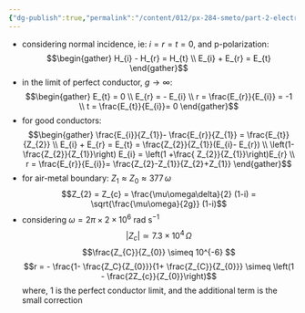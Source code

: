 ```yaml
---
{"dg-publish":true,"permalink":"/content/012/px-284-smeto/part-2-electromagnetic-theory/s-em-waves-at-boundaries/px-284-s3b-reflections-on-boundaries-with-metals/","noteIcon":"1","created":"2025-08-27T13:15:28.807+01:00","updated":"2025-03-13T17:55:34.000+00:00"}
---
```


- considering normal incidence, ie: $i = r= t = 0$, and p-polarization:
$$\begin{gather}
H_{i} - H_{r} = H_{t} \\ 
E_{i} + E_{r} = E_{t}
\end{gather}$$
- in the limit of perfect conductor, $g \to \infty:$
$$\begin{gather}
E_{t} = 0 \\
E_{r} = - E_{i} \\
r = \frac{E_{r}}{E_{i}} = -1 \\
t = \frac{E_{t}}{E_{i}}= 0
\end{gather}$$
- for good conductors:
$$\begin{gather}
\frac{E_{i}}{Z_{1}}- \frac{E_{r}}{Z_{1}} = \frac{E_{t}}{Z_{2}} \\
E_{i} + E_{r} = E_{t} = \frac{Z_{2}}{Z_{1}}(E_{i}- E_{r}) \\
\left(1- \frac{Z_{2}}{Z_{1}}\right) E_{i} = \left(1 +\frac{ Z_{2}}{Z_{1}}\right)E_{r} \\
r = \frac{E_{r}}{E_{i}}= \frac{Z_{2}-Z_{1}}{Z_{2}+Z_{1}}
\end{gather}$$
- for air-metal boundary: $Z_{1} \approx Z_{0} \approx 377\,\omega$
$$Z_{2} = Z_{c} = \frac{\mu\omega\delta}{2} (1-i) = \sqrt{\frac{\mu\omega}{2g}} (1-i)$$
- considering $\omega = 2\pi \times 2\times10^{6}$ rad s$^{-1}$
$$|Z_{c}| \simeq 7.3\times10^{4}\,\Omega$$
$$\frac{Z_{C}}{Z_{0}} \simeq 10^{-6} $$
$$r = - \frac{1- \frac{Z_C}{Z_{0}}}{1+ \frac{Z_{C}}{Z_{0}}} \simeq \left(1 - \frac{2Z_{c}}{Z_{0}}\right)$$
	where, $1$ is the perfect conductor limit, and the additional term is the small correction
